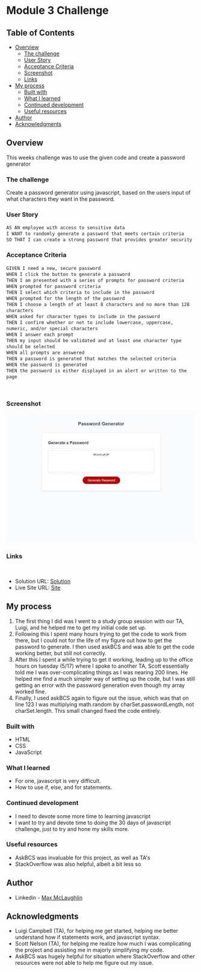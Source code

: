 # Module 3 Challenge

## Table of Contents

- [Overview](#overview)
  - [The challenge](#the-challenge)
  - [User Story](#user-story)
  - [Acceptance Criteria](#acceptance-criteria)
  - [Screenshot](#screenshot)
  - [Links](#links)
- [My process](#my-process)
  - [Built with](#built-with)
  - [What I learned](#what-i-learned)
  - [Continued development](#continued-development)
  - [Useful resources](#useful-resources)
- [Author](#author)
- [Acknowledgments](#acknowledgments)
  ​

## Overview

This weeks challenge was to use the given code and create a password generator
​

### The challenge

​Create a password generator using javascript, based on the users input of what characters they want in the password.

### User Story

```
AS AN employee with access to sensitive data
I WANT to randomly generate a password that meets certain criteria
SO THAT I can create a strong password that provides greater security
```

### Acceptance Criteria

```
GIVEN I need a new, secure password
WHEN I click the button to generate a password
THEN I am presented with a series of prompts for password criteria
WHEN prompted for password criteria
THEN I select which criteria to include in the password
WHEN prompted for the length of the password
THEN I choose a length of at least 8 characters and no more than 128 characters
WHEN asked for character types to include in the password
THEN I confirm whether or not to include lowercase, uppercase, numeric, and/or special characters
WHEN I answer each prompt
THEN my input should be validated and at least one character type should be selected
WHEN all prompts are answered
THEN a password is generated that matches the selected criteria
WHEN the password is generated
THEN the password is either displayed in an alert or written to the page
```

​

### Screenshot

![](./assets/screenshot-03.png)

### Links

​

- Solution URL: [Solution](https://github.com/lafflin/03-Javascript-Password-Generator)
- Live Site URL: [Site](https://lafflin.github.io/03-Javascript-Password-Generator/)
  ​

## My process

1. The first thing I did was I went to a study group session with our TA, Luigi, and he helped me to get my initial code set up.
2. Following this I spent many hours trying to get the code to work from there, but I could not for the life of my figure out how to get the password to generate. I then used askBCS and was able to get the code working better, but still not correctly.
3. After this I spent a while trying to get it working, leading up to the office hours on tuesday (5/17) where I spoke to another TA, Scott essentially told me I was over-complicating things as I was nearing 200 lines. He helped me find a much simpler way of setting up the code, but I was still getting an error with the password generation even though my array worked fine.
4. Finally, I used askBCS again to figure out the issue, which was that on line 123 I was multiplying math.random by charSet.passwordLength, not charSet.length. This small changed fixed the code entirely.

### Built with

- HTML
- CSS
- JavaScript

### What I learned

- For one, javascript is very difficult.
- How to use if, else, and for statements.

### Continued development

- I need to devote some more time to learning javascript
- I want to try and devote time to doing the 30 days of javascript challenge, just to try and hone my skills more.

### Useful resources

- AskBCS was invaluable for this project, as well as TA's
- StackOverflow was also helpful, albeit a bit less so

## Author

- Linkedin - [Max McLaughlin](https://www.linkedin.com/in/max-mcla/)

## Acknowledgments

- Luigi Campbell (TA), for helping me get started, helping me better understand how if statements work, and javascript syntax.
- Scott Nelson (TA), for helping me realize how much I was complicating the project and assisting me in majorly simplifying my code.
- AskBCS was hugely helpful for situation where StackOverflow and other resources were not able to help me figure out my issue.
